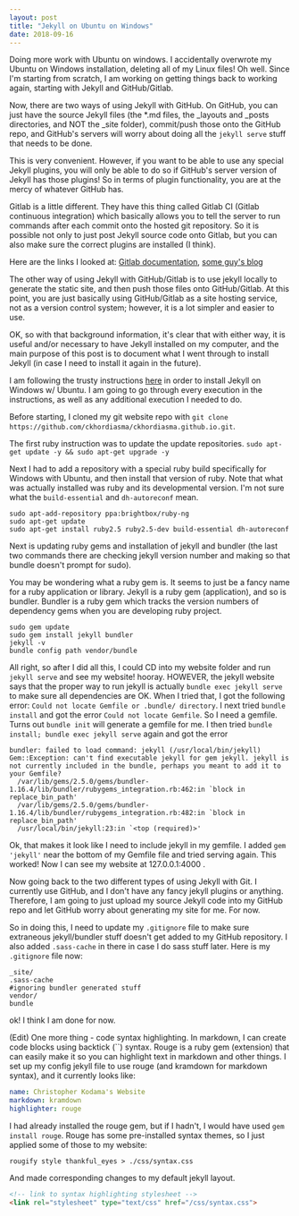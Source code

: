 ```yaml
---
layout: post
title: "Jekyll on Ubuntu on Windows"
date: 2018-09-16
---
```

Doing more work with Ubuntu on windows. I accidentally overwrote my Ubuntu on Windows installation, deleting all of my Linux files! Oh well. Since I'm starting from scratch, I am working on getting things back to working again, starting with Jekyll and GitHub/Gitlab.

Now, there are two ways of using Jekyll with GitHub. On GitHub, you can just have the source Jekyll files (the *.md files, the _layouts and _posts directories, and NOT the _site folder), commit/push those onto the GitHub repo, and GitHub's servers will worry about doing all the `jekyll serve` stuff that needs to be done. 

This is very convenient. However, if you want to be able to use any special Jekyll plugins, you will only be able to do so if GitHub's server version of Jekyll has those plugins! So in terms of plugin functionality, you are at the mercy of whatever GitHub has.

Gitlab is a little different. They have this thing called Gitlab CI (Gitlab continuous integration) which basically allows you to tell the server to run commands after each commit onto the hosted git repository. So it is possible not only to just post Jekyll source code onto Gitlab, but you can also make sure the correct plugins are installed (I think).

Here are the links I looked at: [Gitlab documentation](https://docs.gitlab.com/ee/user/project/pages/getting_started_part_four.html), [some guy's blog](https://www.chenhuijing.com/blog/hosting-static-site-gitlab-pages/)

The other way of using Jekyll with GitHub/Gitlab is to use jekyll locally to generate the static site, and then push those files onto GitHub/Gitlab. At this point, you are just basically using GitHub/Gitlab as a site hosting service, not as a version control system; however, it is a lot simpler and easier to use.

OK, so with that background information, it's clear that with either way, it is useful and/or necessary to have Jekyll installed on my computer, and the main purpose of this post is to document what I went through to install Jekyll (in case I need to install it again in the future).

I am following the trusty instructions [here](https://jekyllrb.com/docs/installation/windows/#installation-via-bash-on-windows-10) in order to install Jekyll on Windows w/ Ubuntu. I am going to go through every execution in the instructions, as well as any additional execution I needed to do. 

Before starting, I cloned my git website repo with `git clone https://github.com/ckhordiasma/ckhordiasma.github.io.git`.

The first ruby instruction was to update the update repositories. `sudo apt-get update -y && sudo apt-get upgrade -y`

Next I had to add a repository with a special ruby build specifically for Windows with Ubuntu, and then install that version of ruby. Note that what was actually installed was ruby and its developmental version. I'm not sure what the `build-essential` and `dh-autoreconf` mean.

``` shell
sudo apt-add-repository ppa:brightbox/ruby-ng
sudo apt-get update
sudo apt-get install ruby2.5 ruby2.5-dev build-essential dh-autoreconf
```

Next is updating ruby gems and installation of jekyll and bundler (the last two commands there are checking jekyll version number and making so that bundle doesn't prompt for sudo). 

You may be wondering what a ruby gem is. It seems to just be a fancy name for a ruby application or library. Jekyll is a ruby gem (application), and so is bundler. Bundler is a ruby gem which tracks the version numbers of dependency gems when you are developing ruby project. 

``` shell
sudo gem update
sudo gem install jekyll bundler
jekyll -v
bundle config path vendor/bundle
```
All right, so after I did all this, I could CD into my website folder 
and run `jekyll serve` and see my website! hooray. 
HOWEVER, the jekyll website says that the proper way to run jekyll is actually `bundle exec jekyll serve` to make sure all dependencies are OK. When I tried that, I got the following error: `Could not locate Gemfile or .bundle/ directory`. I next tried `bundle install` and got the error `Could not locate Gemfile`. So I need a gemfile. Turns out `bundle init` will generate a gemfile for me. I then tried `bundle install; bundle exec jekyll serve` again and got the error 
```
bundler: failed to load command: jekyll (/usr/local/bin/jekyll)
Gem::Exception: can't find executable jekyll for gem jekyll. jekyll is not currently included in the bundle, perhaps you meant to add it to your Gemfile?
  /var/lib/gems/2.5.0/gems/bundler-1.16.4/lib/bundler/rubygems_integration.rb:462:in `block in replace_bin_path'
  /var/lib/gems/2.5.0/gems/bundler-1.16.4/lib/bundler/rubygems_integration.rb:482:in `block in replace_bin_path'
  /usr/local/bin/jekyll:23:in `<top (required)>'
``` 
Ok, that makes it look like I need to include jekyll in my gemfile. I added `gem 'jekyll'` near the bottom of my Gemfile file and tried serving again. This worked! Now I can see my website at 127.0.0.1:4000 .

Now going back to the two different types of using Jekyll with Git. I currently use GitHub, and I don't have any fancy jekyll plugins or anything. Therefore, I am going to just upload my source Jekyll code into my GitHub repo and let GitHub worry about generating my site for me. For now.

So in doing this, I need to update my `.gitignore` file to make sure extraneous jekyll/bundler stuff doesn't get added to my GitHub repository. I also added `.sass-cache` in there in case I do sass stuff later. Here is my `.gitignore` file now:
```
_site/
.sass-cache
#ignoring bundler generated stuff
vendor/
bundle
```

ok! I think I am done for now. 

(Edit) One more thing - code syntax highlighting. In markdown, I can create code blocks using backtick (``) syntax. Rouge is a ruby gem (extension) that can easily make it so you can highlight text in markdown and other things.
I set up my config jekyll file to use rouge (and kramdown for markdown syntax), and it currently looks like:

``` yaml
name: Christopher Kodama's Website
markdown: kramdown
highlighter: rouge
```

I had already installed the rouge gem, but if I hadn't, I would have used `gem install rouge`. Rouge has some pre-installed syntax themes, so I just applied some of those to my website:

```shell
rougify style thankful_eyes > ./css/syntax.css
```

And made corresponding changes to my default jekyll layout.

```html
<!-- link to syntax highlighting stylesheet -->
<link rel="stylesheet" type="text/css" href="/css/syntax.css">
```
